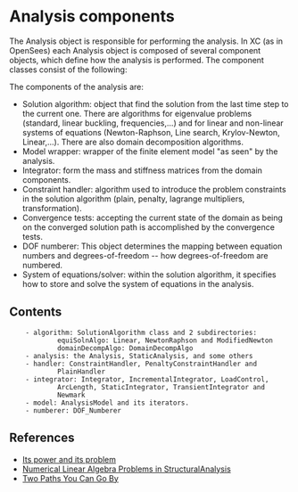 # Analysis components

The Analysis object is responsible for performing the analysis. In XC (as in OpenSees) each Analysis object is composed of several component objects, which define how the analysis is performed. The component classes consist of the following: 

The components of the analysis are: 

- Solution algorithm: object that find the solution from the last time step to the current one. There are algorithms for eigenvalue problems (standard, linear buckling, frequencies,...) and for linear and non-linear systems of equations (Newton-Raphson, Line search, Krylov-Newton, Linear,...). There are also domain decomposition algorithms.
- Model wrapper: wrapper of the finite element model "as seen" by the analysis.
- Integrator: form the mass and stiffness matrices from the domain components.
- Constraint handler: algorithm used to introduce the problem constraints in the solution algorithm (plain, penalty, lagrange multipliers, transformation). 
- Convergence tests: accepting the current state of the domain as being on the converged solution path is accomplished by the convergence tests.
- DOF numberer: This object determines the mapping between equation numbers and degrees-of-freedom -- how degrees-of-freedom are numbered.
- System of equations/solver:  within the solution algorithm, it specifies how to store and solve the system of equations in the analysis.

## Contents

        - algorithm: SolutionAlgorithm class and 2 subdirectories:
                equiSolnAlgo: Linear, NewtonRaphson and ModifiedNewton
                domainDecompAlgo: DomainDecompAlgo
        - analysis: the Analysis, StaticAnalysis, and some others
        - handler: ConstraintHandler, PenaltyConstraintHandler and
                PlainHandler
        - integrator: Integrator, IncrementalIntegrator, LoadControl,
                ArcLength, StaticIntegrator, TransientIntegrator and
                Newmark
        - model: AnalysisModel and its iterators.
        - numberer: DOF_Numberer

## References

- [Its power and its problem](https://portwooddigital.com/2021/04/18/its-power-and-its-problem/)
- [Numerical Linear Algebra Problems in StructuralAnalysis](http://eprints.maths.manchester.ac.uk/2195/1/thesis-main.pdf)
- [Two Paths You Can Go By](http://portwooddigital.com/2021/12/05/two-paths-you-can-go-by/)
